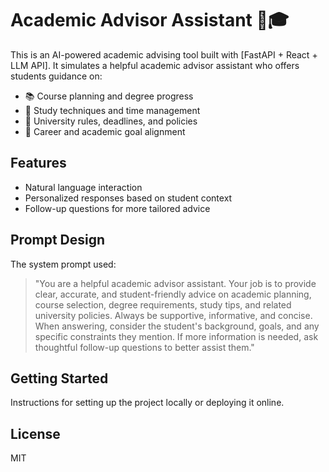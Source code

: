 # Academic Advisor Assistant 🤖🎓

This is an AI-powered academic advising tool built with [FastAPI + React + LLM API]. It simulates a helpful academic advisor assistant who offers students guidance on:

- 📚 Course planning and degree progress
- 🧠 Study techniques and time management
- 🏫 University rules, deadlines, and policies
- 🎯 Career and academic goal alignment

## Features
- Natural language interaction
- Personalized responses based on student context
- Follow-up questions for more tailored advice

## Prompt Design
The system prompt used:
> "You are a helpful academic advisor assistant. Your job is to provide clear, accurate, and student-friendly advice on academic planning, course selection, degree requirements, study tips, and related university policies. Always be supportive, informative, and concise. When answering, consider the student's background, goals, and any specific constraints they mention. If more information is needed, ask thoughtful follow-up questions to better assist them."

## Getting Started
Instructions for setting up the project locally or deploying it online.

## License
MIT
